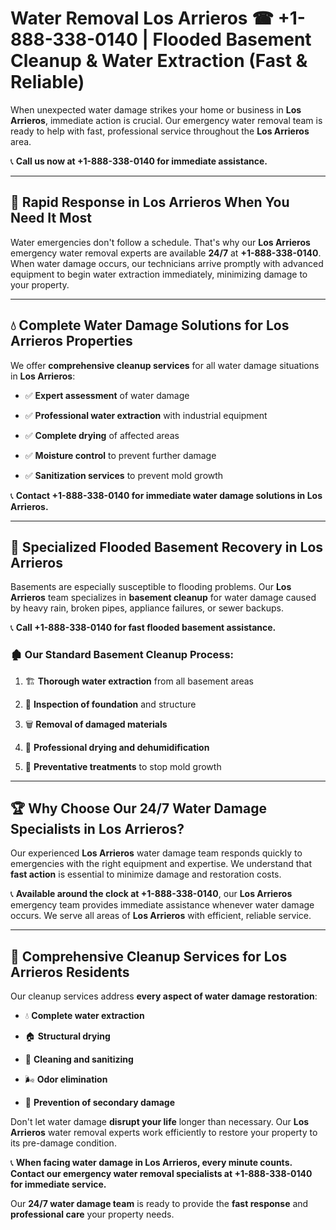 # Water Removal Los Arrieros ☎ +1-888-338-0140 | Flooded Basement Cleanup & Water Extraction (Fast & Reliable)

When unexpected water damage strikes your home or business in **Los Arrieros**, immediate action is crucial. Our emergency water removal team is ready to help with fast, professional service throughout the **Los Arrieros** area. 

📞 **Call us now at +1-888-338-0140 for immediate assistance.**
---
## 🚀 Rapid Response in Los Arrieros When You Need It Most
Water emergencies don't follow a schedule. That's why our **Los Arrieros** emergency water removal experts are available **24/7** at **+1-888-338-0140**. When water damage occurs, our technicians arrive promptly with advanced equipment to begin water extraction immediately, minimizing damage to your property.
---
## 💧 Complete Water Damage Solutions for Los Arrieros Properties
We offer **comprehensive cleanup services** for all water damage situations in **Los Arrieros**:
- ✅ **Expert assessment** of water damage  
- ✅ **Professional water extraction** with industrial equipment  
- ✅ **Complete drying** of affected areas  
- ✅ **Moisture control** to prevent further damage  
- ✅ **Sanitization services** to prevent mold growth  
📞 **Contact +1-888-338-0140 for immediate water damage solutions in Los Arrieros.**
---
## 🌊 Specialized Flooded Basement Recovery in Los Arrieros
Basements are especially susceptible to flooding problems. Our **Los Arrieros** team specializes in **basement cleanup** for water damage caused by heavy rain, broken pipes, appliance failures, or sewer backups. 
📞 **Call +1-888-338-0140 for fast flooded basement assistance.**
### 🏚️ Our Standard Basement Cleanup Process:
1. 🏗️ **Thorough water extraction** from all basement areas  
2. 🔎 **Inspection of foundation** and structure  
3. 🗑️ **Removal of damaged materials**  
4. 💨 **Professional drying and dehumidification**  
5. 🚫 **Preventative treatments** to stop mold growth  
---
## 🏆 Why Choose Our 24/7 Water Damage Specialists in Los Arrieros?
Our experienced **Los Arrieros** water damage team responds quickly to emergencies with the right equipment and expertise. We understand that **fast action** is essential to minimize damage and restoration costs.
📞 **Available around the clock at +1-888-338-0140**, our **Los Arrieros** emergency team provides immediate assistance whenever water damage occurs. We serve all areas of **Los Arrieros** with efficient, reliable service.
---
## 🧹 Comprehensive Cleanup Services for Los Arrieros Residents
Our cleanup services address **every aspect of water damage restoration**:
- 💧 **Complete water extraction**  
- 🏠 **Structural drying**  
- 🧼 **Cleaning and sanitizing**  
- 🌬️ **Odor elimination**  
- 🚫 **Prevention of secondary damage**  
Don't let water damage **disrupt your life** longer than necessary. Our **Los Arrieros** water removal experts work efficiently to restore your property to its pre-damage condition.
📞 **When facing water damage in Los Arrieros, every minute counts. Contact our emergency water removal specialists at +1-888-338-0140 for immediate service.**
Our **24/7 water damage team** is ready to provide the **fast response** and **professional care** your property needs.

